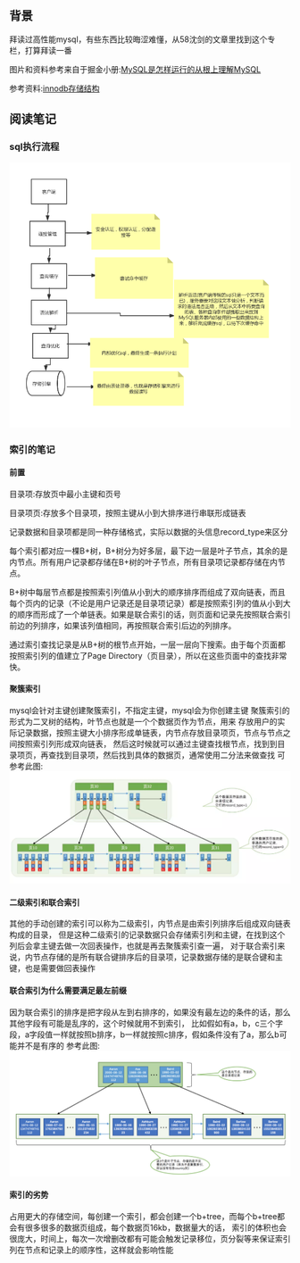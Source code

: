 ## 背景
拜读过高性能mysql，有些东西比较晦涩难懂，从58沈剑的文章里找到这个专栏，打算拜读一番

图片和资料参考来自于掘金小册:[MySQL是怎样运行的从根上理解MySQL](https://juejin.im/book/5bffcbc9f265da614b11b731/section/5bffdbf06fb9a049f570dc4f#heading-1)

参考资料:[innodb存储结构](https://github.com/jeremycole/innodb_ruby)
## 阅读笔记
### sql执行流程
![sqlExecuteProcess](../_media/sql.png)
### 索引的笔记
#### 前置
目录项:存放页中最小主键和页号

目录项页:存放多个目录项，按照主键从小到大排序进行串联形成链表

记录数据和目录项都是同一种存储格式，实际以数据的头信息record_type来区分

每个索引都对应一棵B+树，B+树分为好多层，最下边一层是叶子节点，其余的是内节点。所有用户记录都存储在B+树的叶子节点，所有目录项记录都存储在内节点。

B+树中每层节点都是按照索引列值从小到大的顺序排序而组成了双向链表，而且每个页内的记录（不论是用户记录还是目录项记录）都是按照索引列的值从小到大的顺序而形成了一个单链表。如果是联合索引的话，则页面和记录先按照联合索引前边的列排序，如果该列值相同，再按照联合索引后边的列排序。

通过索引查找记录是从B+树的根节点开始，一层一层向下搜索。由于每个页面都按照索引列的值建立了Page Directory（页目录），所以在这些页面中的查找非常快。
#### 聚簇索引
mysql会针对主键创建聚簇索引，不指定主键，mysql会为你创建主键
聚簇索引的形式为二叉树的结构，叶节点也就是一个个数据页作为节点，用来
存放用户的实际记录数据，按照主键大小排序形成单链表，内节点存放目录项页，节点与节点之间按照索引列形成双向链表，
然后这时候就可以通过主键查找根节点，找到到目录项页，再查找到目录项，然后找到具体的数据页，通常使用二分法来做查找
可参考此图:
![clusteringIndex.jpg](../_media/clusteringIndex.jpg)
#### 二级索引和联合索引
其他的手动创建的索引可以称为二级索引，内节点是由索引列排序后组成双向链表构成的目录，
但是这种二级索引的记录数据只会存储索引列和主键，在找到这个列后会拿主键去做一次回表操作，也就是再去聚簇索引查一遍，
对于联合索引来说，内节点存储的是所有联合键排序后的目录项，记录数据存储的是联合键和主键，也是需要做回表操作
#### 联合索引为什么需要满足最左前缀
因为联合索引的排序是把字段从左到右排序的，如果没有最左边的条件的话，那么其他字段有可能是乱序的，这个时候就用不到索引，
比如假如有a，b，c三个字段，a字段值一样就按照b排序，b一样就按照c排序，假如条件没有了a，那么b可能并不是有序的
参考此图:
![jointIndex.jpg](../_media/jointIndex.jpg)
#### 索引的劣势
占用更大的存储空间，每创建一个索引，都会创建一个b+tree，而每个b+tree都会有很多很多的数据页组成，每个数据页16kb，数据量大的话，
索引的体积也会很庞大，时间上，每次一次增删改都有可能会触发记录移位，页分裂等来保证索引列在节点和记录上的顺序性，这样就会影响性能






